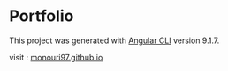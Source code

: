 # Portfolio

This project was generated with [Angular CLI](https://github.com/angular/angular-cli) version 9.1.7.

visit : [monouri97.github.io](https://monouri97.github.io)
